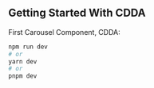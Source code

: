 ## Getting Started With CDDA

First Carousel Component, CDDA:

```bash
npm run dev
# or
yarn dev
# or
pnpm dev
```

